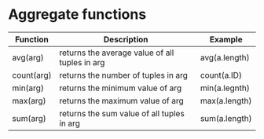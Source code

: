 # Aggregate functions
| Function | Description | Example |
| ----------- | ----------- |  ----------- |
| avg(arg) | returns the average value of all tuples in arg | avg(a.length) |
| count(arg) | returns the number of tuples in arg | count(a.ID) |
| min(arg) | returns the minimum value of arg | min(a.legnth) | 
| max(arg) | returns the maximum value of arg | max(a.length) | 
| sum(arg) | returns the sum value of all tuples in arg | sum(a.length) |
